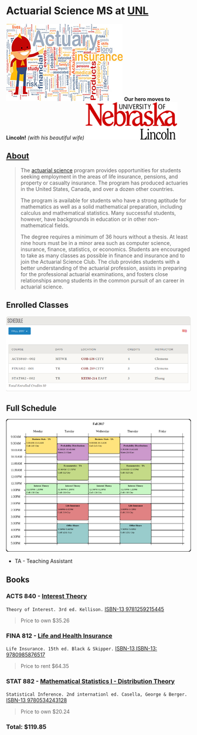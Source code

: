 # Actuarial Science MS at [UNL](http://www.unl.edu/)

![Actuary Hero](https://github.com/Infinite-Actuary/Fall-2017/blob/master/images/Actuary-Hero.jpg?raw=true)
**Our hero moves to Lincoln!** *(with his beautiful wife)*
![UNL logo](https://github.com/Infinite-Actuary/Fall-2017/blob/master/images/UNL-logo.png?raw=true)

## [About](http://www.unl.edu/gradstudies/prospective/programs/ActuarialScience#about)

>The [actuarial science](https://en.wikipedia.org/wiki/Actuarial_science) program provides opportunities for students seeking employment in the areas of life insurance, pensions, and property or casualty insurance. The program has produced actuaries in the United States, Canada, and over a dozen other countries.
>
>The program is available for students who have a strong aptitude for mathematics as well as a solid mathematical preparation, including calculus and mathematical statistics. Many successful students, however, have backgrounds in education or in other non-mathematical fields.
>
>The degree requires a minimum of 36 hours without a thesis. At least nine hours must be in a minor area such as computer science, insurance, finance, statistics, or economics. Students are encouraged to take as many classes as possible in finance and insurance and to join the Actuarial Science Club. The club provides students with a better understanding of the actuarial profession, assists in preparing for the professional actuarial examinations, and fosters close relationships among students in the common pursuit of an career in actuarial science.

## Enrolled Classes

![Fall 2017 Classes](https://github.com/Infinite-Actuary/Fall-2017/blob/master/images/Fall-2017-schedule.png?raw=true)

## Full Schedule

![Fall 2017 Schedule](https://github.com/Infinite-Actuary/Fall-2017/blob/master/images/Schedule.png?raw=true)

* TA - Teaching Assistant

## Books

### ACTS 840 - [Interest Theory](https://bulletin.unl.edu/courses/ACTS/840)
`Theory of Interest. 3rd ed. Kellison.` [ISBN-13 9781259215445](https://www.amazon.com/s/field-keywords=9780073382449)

>Price to own $35.26

### FINA 812 - [Life and Health Insurance](https://bulletin.unl.edu/courses/FINA/412)

`Life Insurance. 15th ed. Black & Skipper.` [ISBN-13 ISBN-13: 9780985876517](https://www.amazon.com/s/field-keywords=9780985876517)

>Price to rent $64.35

### STAT 882 - [Mathematical Statistics I - Distribution Theory](https://bulletin.unl.edu/courses/STAT/882)

`Statistical Inference. 2nd internationl ed. Casella, George & Berger.` [ISBN-13 9780534243128](https://www.amazon.com/s/field-keywords=9780534243128)

>Price to own $20.24

### Total: $119.85
